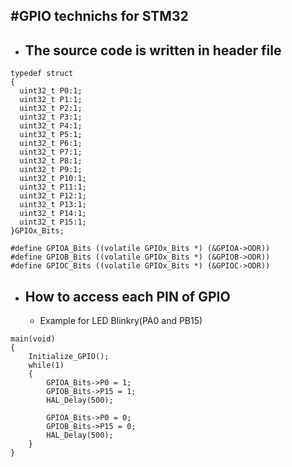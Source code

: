#GPIO technichs for STM32 
-----
- ## The source code is written in header file

~~~
typedef struct
{
  uint32_t P0:1;
  uint32_t P1:1;
  uint32_t P2:1;
  uint32_t P3:1;
  uint32_t P4:1;
  uint32_t P5:1;
  uint32_t P6:1;
  uint32_t P7:1;
  uint32_t P8:1;
  uint32_t P9:1;
  uint32_t P10:1;
  uint32_t P11:1;
  uint32_t P12:1;
  uint32_t P13:1;
  uint32_t P14:1;
  uint32_t P15:1;
}GPIOx_Bits;

#define GPIOA_Bits ((volatile GPIOx_Bits *) (&GPIOA->ODR))
#define GPIOB_Bits ((volatile GPIOx_Bits *) (&GPIOB->ODR))
#define GPIOC_Bits ((volatile GPIOx_Bits *) (&GPIOC->ODR))

~~~

- ## How to access each PIN of GPIO

    - Example for LED Blinkry(PA0 and PB15)
~~~
main(void)
{
    Initialize_GPIO();
    while(1)
    {  
        GPIOA_Bits->P0 = 1;
        GPIOB_Bits->P15 = 1;
        HAL_Delay(500);

        GPIOA_Bits->P0 = 0;
        GPIOB_Bits->P15 = 0;
        HAL_Delay(500);
    } 
}
~~~